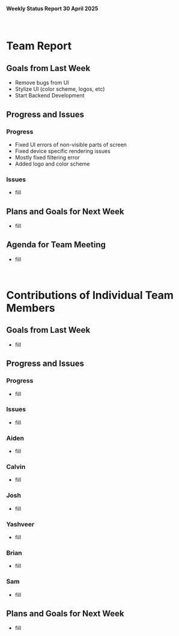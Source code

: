  #### Weekly Status Report 30 April 2025
<br/>

# Team Report

## Goals from Last Week
 - Remove bugs from UI
 - Stylize UI (color scheme, logos, etc)
 - Start Backend Development

## Progress and Issues

### Progress
 - Fixed UI errors of non-visible parts of screen
 - Fixed device specific rendering issues
 - Mostly fixed filtering error
 - Added logo and color scheme

### Issues
 - fill

## Plans and Goals for Next Week
 - fill

## Agenda for Team Meeting
 - fill
<br/>

# Contributions of Individual Team Members

## Goals from Last Week
 - fill

## Progress and Issues

### Progress
 - fill

### Issues
 - fill

### Aiden
 - fill
### Calvin
 - fill
### Josh
 - fill
### Yashveer
 - fill
### Brian
 - fill
### Sam
 - fill
## Plans and Goals for Next Week
 - fill
